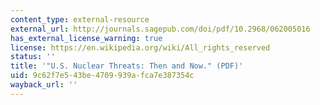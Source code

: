 ```yaml
---
content_type: external-resource
external_url: http://journals.sagepub.com/doi/pdf/10.2968/062005016
has_external_license_warning: true
license: https://en.wikipedia.org/wiki/All_rights_reserved
status: ''
title: '"U.S. Nuclear Threats: Then and Now." (PDF)'
uid: 9c62f7e5-43be-4709-939a-fca7e387354c
wayback_url: ''
---
```

